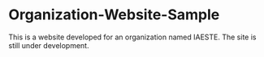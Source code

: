 # Organization-Website-Sample
This is a website developed for an organization named IAESTE. The site is still under development. 
